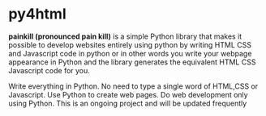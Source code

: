 # py4html
<b>painkill (pronounced pain kill)</b> is a simple Python library that makes it possible to develop websites entirely using python by writing HTML CSS and Javascript code in python or in other words you write your webpage
appearance in Python and the library generates the equivalent HTML CSS Javascript code for you.

Write everything in Python. No need to type a single word of HTML,CSS or Javascript. Use Python to create web pages. Do web development only using Python. This is an ongoing project and will be updated frequently
